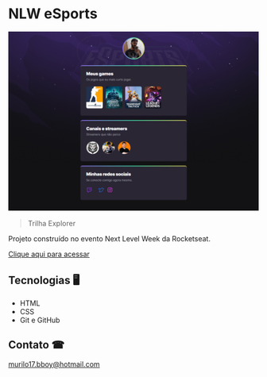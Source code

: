 # NLW eSports 

![preview](./.github/preview.png)

> Trilha Explorer

Projeto construído no evento Next Level Week da Rocketseat. 

[Clique aqui para acessar](https://murilo122.github.io/nlw/)

## Tecnologias 🖥

- HTML
- CSS
- Git e GitHub

## Contato ☎

murilo17.bboy@hotmail.com
